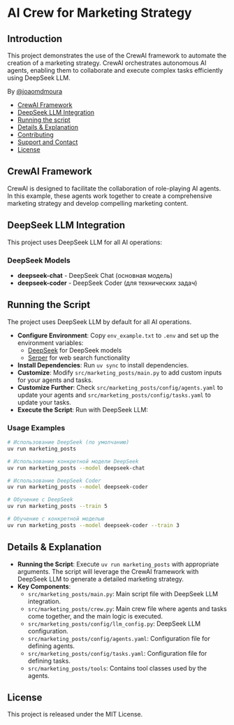 
# AI Crew for Marketing Strategy
## Introduction
This project demonstrates the use of the CrewAI framework to automate the creation of a marketing strategy. CrewAI orchestrates autonomous AI agents, enabling them to collaborate and execute complex tasks efficiently using DeepSeek LLM.

By [@joaomdmoura](https://x.com/joaomdmoura)

- [CrewAI Framework](#crewai-framework)
- [DeepSeek LLM Integration](#deepseek-llm-integration)
- [Running the script](#running-the-script)
- [Details & Explanation](#details--explanation)
- [Contributing](#contributing)
- [Support and Contact](#support-and-contact)
- [License](#license)

## CrewAI Framework
CrewAI is designed to facilitate the collaboration of role-playing AI agents. In this example, these agents work together to create a comprehensive marketing strategy and develop compelling marketing content.

## DeepSeek LLM Integration
This project uses DeepSeek LLM for all AI operations:

### DeepSeek Models
- **deepseek-chat** - DeepSeek Chat (основная модель)
- **deepseek-coder** - DeepSeek Coder (для технических задач)

## Running the Script
The project uses DeepSeek LLM by default for all AI operations.

- **Configure Environment**: Copy `env_example.txt` to `.env` and set up the environment variables:
  - [DeepSeek](https://platform.deepseek.com/) for DeepSeek models
  - [Serper](serper.dev) for web search functionality
- **Install Dependencies**: Run `uv sync` to install dependencies.
- **Customize**: Modify `src/marketing_posts/main.py` to add custom inputs for your agents and tasks.
- **Customize Further**: Check `src/marketing_posts/config/agents.yaml` to update your agents and `src/marketing_posts/config/tasks.yaml` to update your tasks.
- **Execute the Script**: Run with DeepSeek LLM:

### Usage Examples

```bash
# Использование DeepSeek (по умолчанию)
uv run marketing_posts

# Использование конкретной модели DeepSeek
uv run marketing_posts --model deepseek-chat

# Использование DeepSeek Coder
uv run marketing_posts --model deepseek-coder

# Обучение с DeepSeek
uv run marketing_posts --train 5

# Обучение с конкретной моделью
uv run marketing_posts --model deepseek-coder --train 3
```

## Details & Explanation
- **Running the Script**: Execute `uv run marketing_posts` with appropriate arguments. The script will leverage the CrewAI framework with DeepSeek LLM to generate a detailed marketing strategy.
- **Key Components**:
  - `src/marketing_posts/main.py`: Main script file with DeepSeek LLM integration.
  - `src/marketing_posts/crew.py`: Main crew file where agents and tasks come together, and the main logic is executed.
  - `src/marketing_posts/config/llm_config.py`: DeepSeek LLM configuration.
  - `src/marketing_posts/config/agents.yaml`: Configuration file for defining agents.
  - `src/marketing_posts/config/tasks.yaml`: Configuration file for defining tasks.
  - `src/marketing_posts/tools`: Contains tool classes used by the agents.

## License
This project is released under the MIT License.
